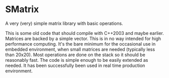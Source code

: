 # SMatrix

A very (very) simple matrix library with basic operations.

This is some old code that should compile with C++2003 and maybe earlier.
Matrices are backed by a simple vector.
This is in no way intended for high performance computing. It's the bare
minimum for the occasional use in embedded environment, when small matrices 
are needed (typically less than 20x20).
Most operations are done on the stack so it should be reasonably fast.
The code is simple enough to be easily extended as needed.
It has been successfully been used in real time production environment.
